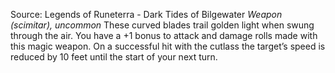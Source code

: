 Source: Legends of Runeterra - Dark Tides of Bilgewater
*Weapon (scimitar), uncommon*
These curved blades trail golden light when swung through the air. You have a +1 bonus to attack and damage rolls made with this magic weapon. On a successful hit with the cutlass the target’s speed is reduced by 10 feet until the start of your next turn.